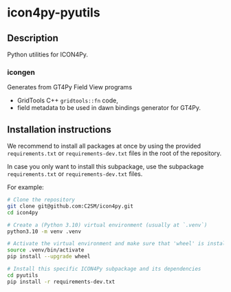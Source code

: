# icon4py-pyutils

## Description

Python utilities for ICON4Py.

### icongen

Generates from GT4Py Field View programs
- GridTools C++ `gridtools::fn` code,
- field metadata to be used in dawn bindings generator for GT4Py.

## Installation instructions

We recommend to install all packages at once by using the provided `requirements.txt` or `requirements-dev.txt` files in the root of the repository.

In case you only want to install this subpackage, use the subpackage `requirements.txt` or `requirements-dev.txt` files.

For example:

```bash
# Clone the repository
git clone git@github.com:C2SM/icon4py.git
cd icon4py

# Create a (Python 3.10) virtual environment (usually at `.venv`)
python3.10 -m venv .venv

# Activate the virtual environment and make sure that 'wheel' is installed
source .venv/bin/activate
pip install --upgrade wheel

# Install this specific ICON4Py subpackage and its dependencies
cd pyutils
pip install -r requirements-dev.txt
```

